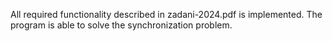 All required functionality described in zadani-2024.pdf is implemented. The program is able to solve the synchronization problem.
